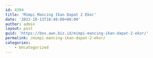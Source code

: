 ```yaml
---
id: 4394
title: 'Mimpi Mancing Ikan Dapat 2 Ekor'
date: '2022-10-13T18:48:00+00:00'
author: admin
layout: post
guid: 'https://bos.awn.biz.id/mimpi-mancing-ikan-dapat-2-ekor/'
permalink: /mimpi-mancing-ikan-dapat-2-ekor/
categories:
    - Uncategorized
---
```


